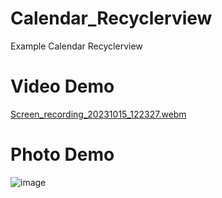 # Calendar_Recyclerview
Example Calendar Recyclerview
# Video Demo
[Screen_recording_20231015_122327.webm](https://github.com/KhanhGaker/Calendar_Recyclerview/assets/144937229/397819a7-7d0e-4378-b51a-998c69c33d49)

# Photo Demo
![image](https://github.com/KhanhGaker/Calendar_Recyclerview/assets/144937229/cad15d3e-6a11-47c6-82c3-90500726b43a)

